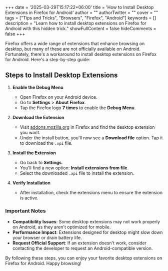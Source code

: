 +++
date = '2025-03-29T15:17:22+06:00'
title = 'How to Install Desktop Extensions in Firefox for Android'
author = ""
authorTwitter = "" 
cover = ""
tags = ["Tips and Tricks", "Browsers", "Firefox", "Android"]
keywords = []
description = "Learn how to install desktop extensions on Firefox for Android with this hidden trick."
showFullContent = false
hideComments = false
+++

Firefox offers a wide range of extensions that enhance browsing on desktop, but many of these are not officially available on Android. Fortunately, there's a workaround to install desktop extensions on Firefox for Android. Here's a step-by-step guide:

## Steps to Install Desktop Extensions

1. **Enable the Debug Menu**  
   - Open Firefox on your Android device.  
   - Go to **Settings** > **About Firefox**.  
   - Tap the Firefox logo **7 times** to enable the **Debug Menu**.  

2. **Download the Extension**  
   - Visit [addons.mozilla.org](https://addons.mozilla.org) in Firefox and find the desktop extension you want.  
   - Under the install button, you'll now see a **Download file** option. Tap it to download the `.xpi` file.  

3. **Install the Extension**  
   - Go back to **Settings**.  
   - You'll find a new option: **Install extensions from file**.  
   - Select the downloaded `.xpi` file to install the extension.  

4. **Verify Installation**  
   - After installation, check the extensions menu to ensure the extension is active.  

### Important Notes
- **Compatibility Issues**: Some desktop extensions may not work properly on Android, as they aren't optimized for mobile.  
- **Performance Impact**: Extensions designed for desktop might slow down your browser or drain battery life.  
- **Request Official Support**: If an extension doesn't work, consider contacting the developer to request an Android-compatible version.  

By following these steps, you can enjoy your favorite desktop extensions on Firefox for Android. Happy browsing!
